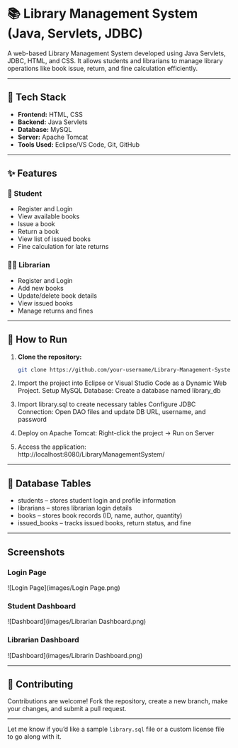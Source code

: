 # 📚 Library Management System (Java, Servlets, JDBC)

A web-based Library Management System developed using Java Servlets, JDBC, HTML, and CSS. It allows students and librarians to manage library operations like book issue, return, and fine calculation efficiently.

---

## 🔧 Tech Stack

- **Frontend:** HTML, CSS  
- **Backend:** Java Servlets  
- **Database:** MySQL  
- **Server:** Apache Tomcat  
- **Tools Used:** Eclipse/VS Code, Git, GitHub  

---

## ✨ Features

### 👤 Student
- Register and Login  
- View available books  
- Issue a book  
- Return a book  
- View list of issued books  
- Fine calculation for late returns  

### 🧑‍🏫 Librarian
- Register and Login  
- Add new books  
- Update/delete book details  
- View issued books  
- Manage returns and fines  

---

## 🧪 How to Run

1. **Clone the repository:**
   ```bash
   git clone https://github.com/your-username/Library-Management-System-Java.git
   
2. Import the project into Eclipse or Visual Studio Code as a Dynamic Web Project.
  Setup MySQL Database:
  Create a database named library_db

3. Import library.sql to create necessary tables
  Configure JDBC Connection:
  Open DAO files and update DB URL, username, and password

4. Deploy on Apache Tomcat:
  Right-click the project → Run on Server

5. Access the application:
  http://localhost:8080/LibraryManagementSystem/

---

## 📌 Database Tables
- students – stores student login and profile information
- librarians – stores librarian login details
- books – stores book records (ID, name, author, quantity)
- issued_books – tracks issued books, return status, and fine

---

## Screenshots

### Login Page
![Login Page](images/Login Page.png)

### Student Dashboard
![Dashboard](images/Librarian Dashboard.png)

### Librarian Dashboard
![Dashboard](images/Librarin Dashboard.png)

---

## 🙌 Contributing
Contributions are welcome! Fork the repository, create a new branch, make your changes, and submit a pull request.

---

Let me know if you’d like a sample `library.sql` file or a custom license file to go along with it.

